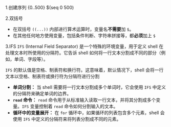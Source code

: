 1.创建序列
{0..500}
$(seq 0 500)

2.双括号
- 在双括号 `((...))` 内部进行算术运算时，变量名**不需要**加 `$`。
- 在其他任何地方使用变量，包括条件判断、字符串拼接等，都**必须**加上 `$`

3.IFS
`IFS` (Internal Field Separator) 是一个特殊的环境变量，用于定义 shell 在处理文本时所使用的分隔符。它告诉 shell 如何将一行文本分割成不同的部分（例如，单词、字段等）。

`IFS` 的默认值是空格、制表符和换行符。这意味着，默认情况下，shell 会将一行文本以空格、制表符或换行符为分隔符进行分割
- **单词分割：** 当 shell 需要将一行文本分割成多个单词时，它会使用 `IFS` 中定义的分隔符来确定单词的边界。
- **`read` 命令：** `read` 命令用于从标准输入读取一行文本，并将其分割成多个变量。`IFS` 变量控制着 `read` 命令如何分割输入的文本。
- **循环中的变量展开：** 在 `for` 循环中，如果循环的列表包含多个元素，shell 会使用 `IFS` 中定义的分隔符来将列表分割成不同的元素。



